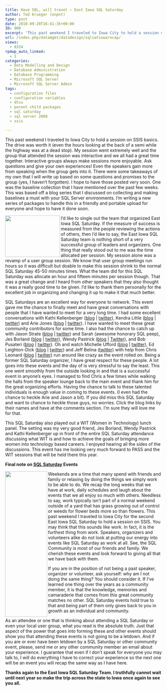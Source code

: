 ```yaml
---
title: Have SQL, will travel – East Iowa SQL Saturday
author: Ted Krueger (onpnt)
type: post
date: 2010-09-20T16:41:35+00:00
ID: 900
excerpt: 'This past weekend I traveled to Iowa City to hold a session on SSIS basics.  The drive was worth it (even the hours looking at the back of a semi while the highway was at a dead stop).  My session went extremely well and the group that attended the session was interactive and we all had a great time together.  Interactive groups always make sessions more enjoyable.  Ask questions and give your own experiences!  Even the speakers gain more from speaking when the group gets into it.  There were some takeaways of my own that I will write up based on some questions and promises to the group (yes, I haven’t forgotten).  I hope to have those posted very soon.  One was the baseline collection that I have mentioned over the past few weeks.  This was based off a blog series that I discussed on collecting and making baselines a must with your SQL Server environments.  I’m writing a new series of packages to handle this in a friendly and portable upload for everyone and hope to have it done soon.'
url: /index.php/datamgmt/datadesign/sqlsatiowarecap/
views:
  - 8334
rp4wp_auto_linked:
  - 1
categories:
  - Data Modelling and Design
  - Database Administration
  - Database Programming
  - Microsoft SQL Server
  - Microsoft SQL Server Admin
tags:
  - configuration files
  - configuration variables
  - dtsx
  - parent child packages
  - sql saturday
  - sql server 2008
  - ssis

---
```

This past weekend I traveled to Iowa City to hold a session on SSIS basics. The drive was worth it (even the hours looking at the back of a semi while the highway was at a dead stop). My session went extremely well and the group that attended the session was interactive and we all had a great time together. Interactive groups always make sessions more enjoyable. Ask questions and give your own experiences! Even the speakers gain more from speaking when the group gets into it. There were some takeaways of my own that I will write up based on some questions and promises to the group (yes, I haven’t forgotten). I hope to have those posted very soon. One was the baseline collection that I have mentioned over the past few weeks. This was based off a blog series that I discussed on collecting and making baselines a must with your SQL Server environments. I&#8217;m writing a new series of packages to handle this in a friendly and portable upload for everyone and hope to have it done soon. 

<div class="image_block">
  <img src="/wp-content/uploads/blogs/DataMgmt/applause.gif" alt="" title="" width="176" height="133" align="left" />
</div>

I&#8217;d like to single out the team that organized East Iowa SQL Saturday. If the measure of success is measured from the people reviewing the actions of others, then I’d like to say, the East Iowa SQL Saturday team is nothing short of a very successful group of leaders and organizers. One thing that really stood out to me was the time allocated per session. My session alone was a revamp of a user group session. We know that user group meetings run hours so it was difficult but doable to make this session shrink to the normal SQL Saturday 45-50 minutes times. What the team did for this SQL Saturday was allocate an hour and fifteen minutes per session though. That was a great change and I heard from other speakers that they also thought it was a really good time to be given. I’d like to thank them personally for the excellent job in organizing and changing it up to make it that much better.

SQL Saturdays are an excellent way for everyone to network. This event gave me the chance to finally meet and have great conversations with people that I have wanted to meet for a very long time. I had some excellent conversations with Kathi Kellenberger ([blog][1] | [twitter][2]), Kendra Little ([blog][3] | [twitter][4]) and Arie Jones ([blog][5] | [twitter][6]). I have wanted to meet these great community contributors for some time. I also had the chance to catch up with Jason Strate ([blog][7] | [twitter][8]) and Sarah (awesome honorary SQL peep), Jes Borland ([blog][9] | [twitter][10]), Wendy Pastrick ([blog][11] | [Twitter][12]), and Bob Pusateri ([blog][13] | [twitter][14]). Oh and watch Michelle Ufford ([blog][15] | [twitter][16]), Ed Leighton-Dick ([blog][17] | [twitter][18]) and Jeff Belina ([twitter][19]) with help from Chris Leonard ([blog][20] | [twitter][21]) run around like crazy as the event rolled on. Being a former SQL Saturday organizer, I have great respect for these people. A lot goes into these events and the day of is very stressful to say the least. This one went smoothly from the outside looking in and that is a successful event in anyone’s eyes. I managed to find Chris a few times while walking the halls from the speaker lounge back to the main event and thank him for the great organizing efforts. Having the chance to talk to these talented individuals is enough value in coming to these events. (I even had the chance to heckle Arie and Jason a bit). If you did miss this SQL Saturday and want to chance to heckle those guys, no worries. Click the blog links by their names and have at the comments section. I’m sure they will love me for that.

This SQL Saturday also played out a WIT (Women in Technology) lunch panel. The setting was my very good friend, Jes Borland, Wendy Pastrick and Kathi Kellenberger up in front of the entire SQL Saturday attendance discussing what WIT is and how to achieve the goals of bringing more women into technology based careers. I enjoyed hearing all the sides of the discussions. This event has me looking very much forward to PASS and the WIT sessions that will be held there this year.

**Final note on [SQL Saturday][22] Events** 

<div class="image_block">
  <img src="/wp-content/uploads/blogs/DataMgmt/blogtweetspeak.png" alt="" title="" width="135" height="467" align="left" />
</div>

Weekends are a time that many spend with friends and family or relaxing by doing the things we simply work to be able to do. We recap the long weeks that we have at work, daily schedules and laugh about the events that we all enjoy so much with others. Needless to say, work typically isn’t part of a normal weekend outside of a yard that has grass growing out of control or weeds for flower beds more so than flowers. This past weekend I traveled to Iowa City for the second East Iowa SQL Saturday to hold a session on SSIS. You may think that this sounds like work. In fact, it is the furthest thing from work. Speakers, organizers and volunteers alike do not look at putting our energy into events like SQL Saturday as work at all. See, the SQL Community is most of our friends and family. We cherish these events and look forward to giving all that we have back with them.

If you are in the position of not being a past speaker, organizer or volunteer, ask yourself: why am I not doing the same thing? You should consider it. If I’ve learned one thing over the years as a community member, it is that the knowledge, memories and camaraderie that comes from this great community matches no other. SQL Saturday events hold true to that and being part of them only gives back to you in growth as an individual and community.

As an attendee or one that is thinking about attending a SQL Saturday or even your local user group, what you read is the absolute truth. Just that aspect of the power that goes into forming these and other events should show you that attending these events is not going to be a letdown. And if you are or ever have been letdown by a SQL Saturday or other community event, please, send me or any other community member an email about your experience. I guarantee that even if I don’t speak for everyone you may talk to, I will do everything I have to correct your experience so the next one will be an event you will recap the same way as I have here.

**Thanks again to the East Iowa SQL Saturday Team. I truthfully cannot wait until next year so make the trip across the state to Iowa once again to see you all.**

 [1]: http://www.sqlservercentral.com/blogs/kathi_kellenberger/default.aspx
 [2]: http://twitter.com/auntkathi
 [3]: http://littlekendra.com/
 [4]: http://twitter.com/Kendra_Little
 [5]: http://www.programmersedge.com/
 [6]: http://twitter.com/programmersedge
 [7]: http://www.jasonstrate.com/
 [8]: http://twitter.com/StrateSQL
 [9]: http://jesborland.wordpress.com/
 [10]: http://twitter.com/grrl_geek
 [11]: http://wendyverse.blogspot.com/
 [12]: http://twitter.com/wendy_dance
 [13]: http://www.bobpusateri.com/
 [14]: http://twitter.com/SQLBob
 [15]: http://www.sqlfool.com/
 [16]: http://twitter.com/sqlfool
 [17]: http://sqlfool.com
 [18]: http://twitter.com/eleightondick
 [19]: http://twitter.com/jbelina
 [20]: http://www.databaseguy.com/
 [21]: http://twitter.com/databaseguy
 [22]: http://www.sqlsaturday.com/